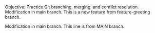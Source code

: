 Objective: Practice Git branching, merging, and conflict resolution.
Modification in main branch.
This is a new feature from feature-greeting branch.



Modification in main branch.
This line is from MAIN branch.
